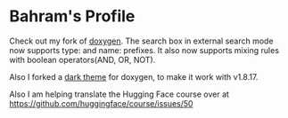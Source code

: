 # Bahram's Profile

Check out my fork of [doxygen](https://github.com/jowharshamshiri/doxygen). The search box in external search mode
now supports type: and name: prefixes. It also now supports mixing rules with
boolean operators(AND, OR, NOT).

Also I forked a [dark theme](https://github.com/jowharshamshiri/doxygen-awesome-css) for doxygen, to make it work with v1.8.17.

Also I am helping translate the Hugging Face course over at https://github.com/huggingface/course/issues/50
